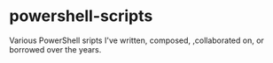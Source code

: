 # powershell-scripts
Various PowerShell sripts I've written, composed, ,collaborated on, or borrowed over the years.
